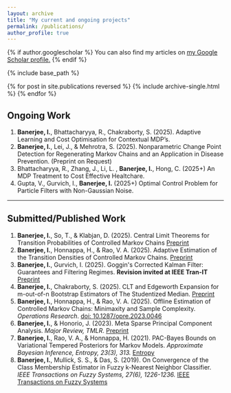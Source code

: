 ```yaml
---
layout: archive
title: "My current and ongoing projects"
permalink: /publications/
author_profile: true
---
```


{% if author.googlescholar %}
  You can also find my articles on <u><a href="{{author.googlescholar}}">my Google Scholar profile</a>.</u>
{% endif %}

{% include base_path %}

{% for post in site.publications reversed %}
  {% include archive-single.html %}
{% endfor %}

## Ongoing Work
1.  **Banerjee, I.**, Bhattacharyya, R., Chakraborty, S. (2025). Adaptive Learning and Cost Optimisation for Contextual MDP’s.
1. **Banerjee, I.**, Lei, J., & Mehrotra, S. (2025). Nonparametric Change Point Detection for Regenerating Markov Chains and an Application in Disease Prevention. (Preprint on Request)
1. Bhattacharyya, R., Zhang, J., Li, L. , **Banerjee, I.**, Hong, C. (2025+) An MDP Treatment to Cost Effective Healtchare.
1. Gupta, V., Gurvich, I., **Banerjee, I.** (2025+) Optimal Control Problem for Particle Filters with Non-Gaussian Noise.

---

## Submitted/Published Work
1. **Banerjee, I.**, So, T., & Klabjan, D. (2025). Central Limit Theorems for Transition Probabilities of Controlled Markov Chains [Preprint](https://arxiv.org/abs/2508.01517)
1. **Banerjee, I.**, Honnappa, H., & Rao, V. A. (2025). Adaptive Estimation of the Transition Densities of Controlled Markov Chains. [Preprint](https://arxiv.org/abs/2505.14458)
1. **Banerjee, I.**, Gurvich, I. (2025). Goggin's Corrected Kalman Filter: Guarantees and Filtering Regimes. **Revision invited at IEEE Tran-IT** [Preprint](https://arxiv.org/abs/2502.14053)
1. **Banerjee, I.**, Chakraborty, S. (2025). CLT and Edgeworth Expansion for m-out-of-n Bootstrap Estimators of The Studentized Median. [Preprint](https://arxiv.org/abs/2505.11725)
1. **Banerjee, I.**, Honnappa, H., & Rao, V. A. (2025). Offline Estimation of Controlled Markov Chains: Minimaxity and Sample Complexity. *Operations Research*. [doi: 10.1287/opre.2023.0046](https://doi.org/10.1287/opre.2023.0046)
1. **Banerjee, I.**, & Honorio, J. (2023). Meta Sparse Principal Component Analysis. *Major Review, TMLR*. [Preprint](https://arxiv.org/abs/2211.07092)
1. **Banerjee, I.**, Rao, V. A., & Honnappa, H. (2021). PAC-Bayes Bounds on Variational Tempered Posteriors for Markov Models. *Approximate Bayesian Inference, Entropy, 23(3), 313.* [Entropy](https://www.mdpi.com/1099-4300/23/3/313)
1. **Banerjee, I.**, Mullick, S. S., & Das, S. (2019). On Convergence of the Class Membership Estimator in Fuzzy k-Nearest Neighbor Classifier. *IEEE Transactions on Fuzzy Systems, 27(6), 1226-1236.* [IEEE Transactions on Fuzzy Systems](https://ieeexplore.ieee.org/abstract/document/8481381)

